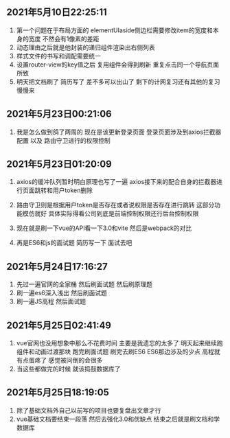 ## 2021年5月10日22:25:11
1. 第一个问题在于布局方面的 elementUIaside侧边栏需要修改item的宽度和本身的宽度 不然会有1像素的差距
2. 动态理由之后就是他封装的递归组件渲染出右侧列表
3. 样式文件的书写和调配需要统一
4. 设置router-view的key值之后 复用组件会得到刷新 重复点击同一个导航页面所致
5. 明天把文档刷了 简历写了 差不多可以出山了 剩下的计网复习还有其他的复习 慢慢来

## 2021年5月23日00:21:06
1. 我是怎么做到鸽了两周的 现在是该更新登录页面 登录页面涉及到axios拦截器配置 以及 路由守卫进行的权限控制

## 2021年5月23日01:20:09
1. axios的缓冲队列暂时明白原理也写了一遍 axios接下来的配合自身的拦截器进行页面跳转和用户token删除

2. 路由守卫则是根据用户token是否存在或者说权限是否存在进行跳转 这部分功能模仿就好 具体实际得看公司到底是前端控制权限还行后台控制权限

3. 现在就是刷一下vue的API看一下3.0和vite 然后是webpack的对比

4. 再是ES6和js的面试题 简历写一下 面试去吧

## 2021年5月24日17:16:27
1. 先过一遍官网的全家桶 然后刷面试题 然后刷原理题
2. 刷一遍es6深入浅出 然后刷面试题
3. 刷一遍JS高程 然后面试题

## 2021年5月25日02:41:49
1. vue官网也没用想象中那么不花费时间 主要是我遗忘的太多了 明天起来继续跑组件和动画过渡那块
跑完刷面试题 刷完去刷ES6 ES6那边涉及的少点 高程就有点蛋疼了 感觉被问倒的会很多
2. 当这些都做完的时候 就该捣鼓数据库了
## 2021年5月25日18:19:05
1. 除了基础文档外自己以前写的项目也要复盘出文章才行
2. vue基础文档要结束一段落 然后去强化3.0和优缺点 结束之后就是刷文档和学数据库